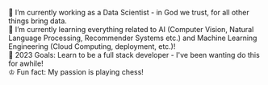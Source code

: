 🏫 I’m currently working as a Data Scientist - in God we trust, for all other things bring data.<br>
🌱 I’m currently learning everything related to AI (Computer Vision, Natural Language Processing, Recommender Systems etc.) and Machine Learning Engineering (Cloud Computing, deployment, etc.)! <br>
🥅 2023 Goals: Learn to be a full stack developer - I've been wanting do this for awhile! <br>
♔ Fun fact: My passion is playing chess!
